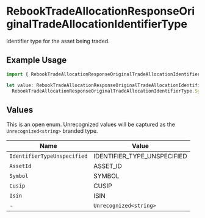 # RebookTradeAllocationResponseOriginalTradeAllocationIdentifierType

Identifier type for the asset being traded.

## Example Usage

```typescript
import { RebookTradeAllocationResponseOriginalTradeAllocationIdentifierType } from "@apexfintechsolutions/ascend-sdk/models/components";

let value: RebookTradeAllocationResponseOriginalTradeAllocationIdentifierType =
  RebookTradeAllocationResponseOriginalTradeAllocationIdentifierType.Symbol;
```

## Values

This is an open enum. Unrecognized values will be captured as the `Unrecognized<string>` branded type.

| Name                        | Value                       |
| --------------------------- | --------------------------- |
| `IdentifierTypeUnspecified` | IDENTIFIER_TYPE_UNSPECIFIED |
| `AssetId`                   | ASSET_ID                    |
| `Symbol`                    | SYMBOL                      |
| `Cusip`                     | CUSIP                       |
| `Isin`                      | ISIN                        |
| -                           | `Unrecognized<string>`      |